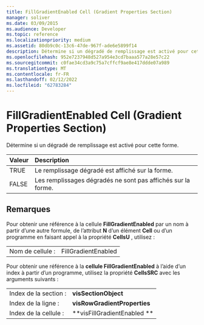 ```yaml
---
title: FillGradientEnabled Cell (Gradient Properties Section)
manager: soliver
ms.date: 03/09/2015
ms.audience: Developer
ms.topic: reference
ms.localizationpriority: medium
ms.assetid: 80db9c0c-13c6-47de-967f-ade6e5899f14
description: Détermine si un dégradé de remplissage est activé pour cette forme.
ms.openlocfilehash: 952e7237948d527a954e3cd7baaa577a28e57c22
ms.sourcegitcommit: c0fae34cd3a9c75a7cffcf9ae8e417ddde07a989
ms.translationtype: MT
ms.contentlocale: fr-FR
ms.lasthandoff: 02/12/2022
ms.locfileid: "62783284"
---
```

# <a name="fillgradientenabled-cell-gradient-properties-section"></a>FillGradientEnabled Cell (Gradient Properties Section)

Détermine si un dégradé de remplissage est activé pour cette forme. 
  
|**Valeur**|**Description**|
|:-----|:-----|
|TRUE  <br/> |Le remplissage dégradé est affiché sur la forme. |
|FALSE  <br/> |Les remplissages dégradés ne sont pas affichés sur la forme. |
   
## <a name="remarks"></a>Remarques

Pour obtenir une référence à la cellule **FillGradientEnabled** par un nom à partir d’une autre formule, de l’attribut **N** d’un élément **Cell** ou d’un programme en faisant appel à la propriété **CellsU** , utilisez : 
  
|||
|:-----|:-----|
| Nom de cellule :  <br/> | FillGradientEnabled  <br/> |
   
Pour obtenir une référence à la **cellule FillGradientEnabled** à l’aide d’un index à partir d’un programme, utilisez la propriété **CellsSRC** avec les arguments suivants : 
  
|||
|:-----|:-----|
| Index de la section :  <br/> |**visSectionObject** <br/> |
| Index de la ligne :  <br/> |**visRowGradientProperties** <br/> |
| Index de la cellule :  <br/> |**visFillGradientEnabled ** <br/> |
   

